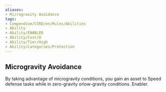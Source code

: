 ```yaml
---
aliases:
- Microgravity Avoidance
tags:
- Compendium/CSRD/en/Rules/Abilities
- Ability
- Ability/ENABLER
- Ability/Cost/0
- Ability/Tier/High
- Ability/Categories/Protection
---
```


  
## Microgravity Avoidance  
By taking advantage of microgravity conditions, you gain an asset to Speed defense tasks while in zero-gravity orlow-gravity conditions. Enabler.